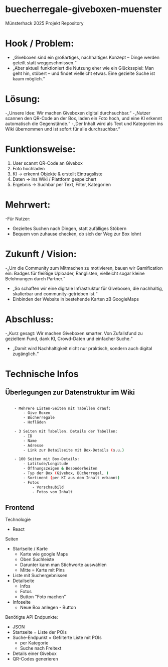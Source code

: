 # buecherregale-giveboxen-muenster

Münsterhack 2025 Projekt Repository

# Hook / Problem:
- „Giveboxen sind ein großartiges, nachhaltiges Konzept – Dinge werden geteilt statt weggeschmissen.“
- „Aber aktuell funktioniert die Nutzung eher wie ein Glücksspiel: Man geht hin, stöbert – und findet vielleicht etwas. Eine gezielte Suche ist kaum möglich.“

# Lösung:
-„Unsere Idee: Wir machen Giveboxen digital durchsuchbar.“
-„Nutzer scannen den QR-Code an der Box, laden ein Foto hoch, und eine KI erkennt automatisch die Gegenstände.“
-„Der Inhalt wird als Text und Kategorien ins Wiki übernommen und ist sofort für alle durchsuchbar.“

# Funktionsweise:
1. User scannt QR-Code an Givebox
2. Foto hochladen
3. KI → erkennt Objekte & erstellt Eintragsliste
4. Daten → ins Wiki / Plattform gespeichert
5. Ergebnis → Suchbar per Text, Filter, Kategorien

# Mehrwert:
-Für Nutzer:
  * Gezieltes Suchen nach Dingen, statt zufälliges Stöbern
  * Bequem von zuhause checken, ob sich der Weg zur Box lohnt

# Zukunft / Vision:
-„Um die Community zum Mitmachen zu motivieren, bauen wir Gamification ein: Badges für fleißige Uploader, Ranglisten, vielleicht sogar kleine Belohnungen durch Partner.“
- „So schaffen wir eine digitale Infrastruktur für Giveboxen, die nachhaltig, skalierbar und community-getrieben ist.“
- Einbinden der Website in bestehende Karten zB GoogleMaps

# Abschluss:
-„Kurz gesagt: Wir machen Giveboxen smarter. Von Zufallsfund zu gezieltem Fund, dank KI, Crowd-Daten und einfacher Suche.“
- „Damit wird Nachhaltigkeit nicht nur praktisch, sondern auch digital zugänglich.“

# Technische Infos

## Überlegungen zur Datenstruktur im Wiki

```bash

    - Mehrere Listen-Seiten mit Tabellen drauf: 
        - Give Boxen
        - Bücherregale
        - Hofläden

    - 3 Seiten mit Tabellen. Details der Tabellen: 
        - ID
        - Name
        - Adresse
        - Link zur Detailseite mit Box-Details (s.u.)

    - 100 Seiten mit Box-Details: 
        - Latitude/Longitude
        - Öffnungszeigen & Besonderheiten
        - Typ der Box (Givebox, Bücherregal, )
        - Sortiment (per KI aus dem Inhalt erkannt)
        - Fotos
            - Vorschaubild
            - Fotos vom Inhalt
```

## Frontend
Technologie
- React

Seiten
- Startseite / Karte    
    - Karte wie google Maps
    - Oben Suchleiste
    - Darunter kann man Stichworte auswählen
    - Mitte = Karte mit Pins
- Liste mit Suchergebnissen
- Detailseite
    - Infos
    - Fotos
    - Button "Foto machen"
- Infoseite
    - Neue Box anlegen - Button

Benötigte API Endpunkte: 
- JSON
- Startseite = Liste der POIs
- Suche-Endpunkt = Gefilterte Liste mit POIs
    - per Kategorie 
    - Suche nach Freitext
- Details einer Givebox
- QR-Codes generieren
